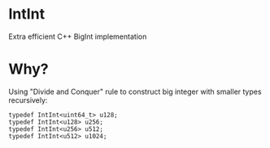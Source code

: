 # IntInt
Extra efficient C++ BigInt implementation

# Why?
Using "Divide and Conquer" rule to construct big integer with smaller types recursively:
```
typedef IntInt<uint64_t> u128;
typedef IntInt<u128> u256;
typedef IntInt<u256> u512;
typedef IntInt<u512> u1024;
```
